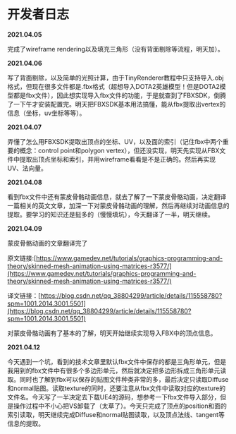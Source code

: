 # 开发者日志

**2021.04.05**

完成了wireframe rendering以及填充三角形（没有背面剔除等流程，明天加）。

**2021.04.06**

写了背面剔除，以及简单的光照计算，由于TinyRenderer教程中只支持导入.obj格式，但现在很多文件都是.fbx格式（超想导入DOTA2英雄模型！但是DOTA2模型都是fbx文件），因此想实现导入fbx文件的功能，于是就查到了FBXSDK，倒腾了一下午才安装配置完。明天把FBXSDK基本用法搞懂，能从fbx提取出vertex的信息（坐标，uv坐标等等）。

**2021.04.07**

弄懂了怎么用FBXSDK提取出顶点的坐标、UV，以及面的索引（记住fbx中两个重要的概念：control point和polygon vertex），但还没实现，明天先实现从FBX文件中提取出顶点坐标和索引，并用wireframe看看是不是正确的。然后再实现UV、法向量。

**2021.04.08**

看到fbx文件中还有蒙皮骨骼动画信息，就去了解了一下蒙皮骨骼动画，决定翻译一篇相关的英文文章，加深一下对蒙皮骨骼动画的理解，然后再继续对动画信息的提取。要学习的知识还是挺多的（慢慢填坑），今天翻译了一半，明天继续。

**2021.04.09**

蒙皮骨骼动画的文章翻译完了

原文链接:[https://www.gamedev.net/tutorials/graphics-programming-and-theory/skinned-mesh-animation-using-matrices-r3577/](https://www.gamedev.net/tutorials/graphics-programming-and-theory/skinned-mesh-animation-using-matrices-r3577/)

译文链接：[https://blog.csdn.net/qq_38804299/article/details/115558780?spm=1001.2014.3001.5501](https://blog.csdn.net/qq_38804299/article/details/115558780?spm=1001.2014.3001.5501)

对蒙皮骨骼动画有了基本的了解，明天开始继续实现导入FBX中的顶点信息。

**2021.04.12**

今天遇到一个坑，看到的技术文章里默认fbx文件中保存的都是三角形单元，但是我用到的fbx文件中有很多个多边形单元，然后就决定把多边形拆成三角形单元读取。同时也了解到fbx可以保存的贴图文件种类非常的多，最后决定只读取Diffuse和normal贴图。读取texture的同时，还要注意从fbx文件中读取对应的texture的文件名。今天写了一半决定去下载UE4的源码，想参考一下fbx文件导入部分，但是操作过程中不小心把VS卸载了（太草了）。今天只完成了顶点的position和面的索引读取，明天继续完成Diffuse和normal贴图读取，以及顶点法线、tangent等信息的提取。
